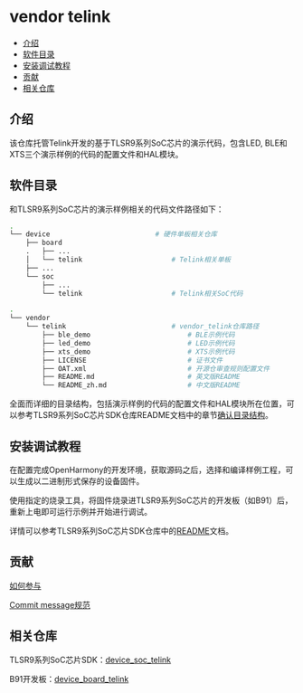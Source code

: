 # vendor telink


-   [介绍](#介绍)
-   [软件目录](#软件目录)
-   [安装调试教程](#安装调试教程)
-   [贡献](#贡献)
-   [相关仓库](#相关仓库)

## 介绍

该仓库托管Telink开发的基于TLSR9系列SoC芯片的演示代码，包含LED, BLE和XTS三个演示样例的代码的配置文件和HAL模块。

## 软件目录

和TLSR9系列SoC芯片的演示样例相关的代码文件路径如下：

```bash
.
└── device                          # 硬件单板相关仓库
    ├── board
    .   ├── ...
    │   └── telink                      # Telink相关单板  
    ├── ...
    └── soc
        ├── ...
        └── telink                      # Telink相关SoC代码

.
└── vendor
    └── telink                          # vendor_telink仓库路径
        ├── ble_demo                        # BLE示例代码
        ├── led_demo                        # LED示例代码
        ├── xts_demo                        # XTS示例代码
        ├── LICENSE                         # 证书文件
        ├── OAT.xml                         # 开源仓审查规则配置文件
        ├── README.md                       # 英文版README
        └── README_zh.md                    # 中文版README  
```

全面而详细的目录结构，包括演示样例的代码的配置文件和HAL模块所在位置，可以参考TLSR9系列SoC芯片SDK仓库README文档中的章节[确认目录结构](https://gitee.com/openharmony-sig/device_soc_telink/blob/master/README_zh.md#确认目录结构)。

## 安装调试教程

在配置完成OpenHarmony的开发环境，获取源码之后，选择和编译样例工程，可以生成以二进制形式保存的设备固件。

使用指定的烧录工具，将固件烧录进TLSR9系列SoC芯片的开发板（如B91）后，重新上电即可运行示例并开始进行调试。

详情可以参考TLSR9系列SoC芯片SDK仓库中的[README](https://gitee.com/openharmony-sig/device_soc_telink/blob/master/README_zh.md)文档。

## 贡献

[如何参与](https://gitee.com/openharmony/docs/blob/HEAD/zh-cn/contribute/%E5%8F%82%E4%B8%8E%E8%B4%A1%E7%8C%AE.md)

[Commit message规范](https://gitee.com/openharmony/device_qemu/wikis/Commit%20message%E8%A7%84%E8%8C%83?sort_id=4042860)

## 相关仓库

TLSR9系列SoC芯片SDK：[device\_soc\_telink](https://gitee.com/openharmony-sig/device_soc_telink)

B91开发板：[device\_board\_telink](https://gitee.com/openharmony-sig/device_board_telink)
